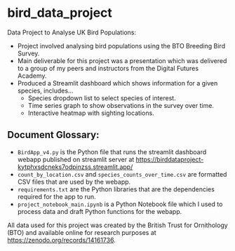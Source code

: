 # **bird_data_project**

Data Project to Analyse UK Bird Populations:
* Project involved analysing bird populations using the BTO Breeding Bird Survey.
* Main deliverable for this project was a presentation which was delivered to a group of my peers and instructors from the Digital Futures Academy.
* Produced a Streamlit dashboard which shows information for a given species, includes...
  * Species dropdown list to select species of interest.
  * Time series graph to show observations in the survey over time.
  * Interactive heatmap with sighting locations.

## **Document Glossary**:

* `BirdApp_v4.py` is the Python file that runs the streamlit dashboard webapp published on streamlit server at https://birddataproject-kytphxsdcneks7odpinzss.streamlit.app/
* `count_by_location.csv` and `species_counts_over_time.csv` are formatted CSV files that are used by the webapp.
* `requirements.txt` are the Python libraries that are the dependencies required for the app to run.
* `project_notebook_main.ipynb` is a Python Notebook file which I used to process data and draft Python functions for the webapp.

All data used for this project was created by the British Trust for Ornithology (BTO) and available online for research purposes at https://zenodo.org/records/14161736.

